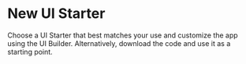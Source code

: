 # New UI Starter

Choose a UI Starter that best matches your use and customize the app using the UI Builder. Alternatively, download the code and use it as a starting point.
